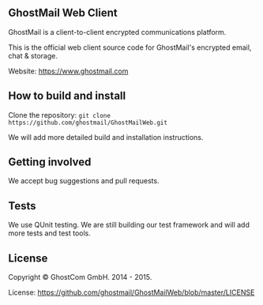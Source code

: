 ## GhostMail Web Client

GhostMail is a client-to-client encrypted communications platform. 

This is the official web client source code for GhostMail's encrypted email, chat & storage.

Website: https://www.ghostmail.com

## How to build and install

Clone the repository: `git clone https://github.com/ghostmail/GhostMailWeb.git`

We will add more detailed build and installation instructions.

## Getting involved

We accept bug suggestions and pull requests.

## Tests

We use QUnit testing. We are still building our test framework and will add more tests and test tools.

## License

Copyright © GhostCom GmbH. 2014 - 2015.

License: https://github.com/ghostmail/GhostMailWeb/blob/master/LICENSE
